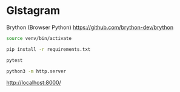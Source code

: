 # Glstagram

Brython (Browser Python)
<https://github.com/brython-dev/brython>

```bash
source venv/bin/activate

pip install -r requirements.txt

pytest

python3 -m http.server
```

<http://localhost:8000/>
